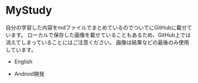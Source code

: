 # MyStudy
自分の学習した内容をmdファイルでまとめているのでついでにGitHubに載せています。
ローカルで保存した画像を載せていることもあるため、GitHub上では消えてしまっていることにはご注意ください。
画像は結果などの最後のみ使用しています。

- English

- Android開発
